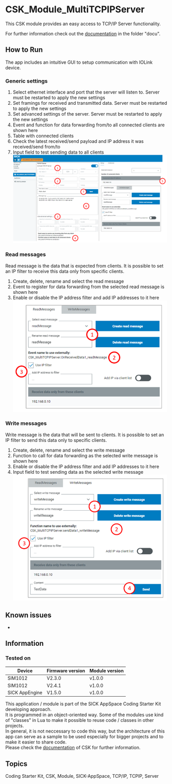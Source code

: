 # CSK_Module_MultiTCPIPServer
This CSK module provides an easy access to TCP/IP Server functionality.

For further information check out the [documentation](https://raw.githack.com/SICKAppSpaceCodingStarterKit/CSK_Module_MultiTCPIPServer/main/docu/CSK_Module_MultiTCPIPServer.html) in the folder "docu".

## How to Run

The app includes an intuitive GUI to setup communication with IOLink device.

### Generic settings

1. Select ethernet interface and port that the server will listen to. Server must be restarted to apply the new settings
2. Set framings for received and transmitted data. Server must be restarted to apply the new settings
3. Set advanced settings of the server. Server must be restarted to apply the new settings
4. Event and function for data forwarding from/to all connected clients are shown here
5. Table with connected clients
6. Check the latest received/send payload and IP address it was received/send from/to
7. Input field to test sending data to all clients
![plot](./docu/media/genericSettings.png)

### Read messages
Read message is the data that is expected from clients. It is possible to set an IP filter to receive this data only from specific clients.
1. Create, delete, rename and select the read message
2. Event to register for data forwarding from the selected read message is shown here
3. Enable or disable the IP address filter and add IP addresses to it here
![plot](./docu/media/readMessage.png)

### Write messages
Write message is the data that will be sent to clients. It is possible to set an IP filter to send this data only to specific clients.
1. Create, delete, rename and select the write message
2. Function to call for data forwarding as the selected write message is shown here
3. Enable or disable the IP address filter and add IP addresses to it here
4. Input field to test sending data as the selected write message
![plot](./docu/media/writeMessage.png)

## Known issues
-

## Information

### Tested on

|Device|Firmware version|Module version|
|--|--|--|
|SIM1012|V2.3.0|v1.0.0|
|SIM1012|V2.4.1|v1.0.0|
|SICK AppEngine|V1.5.0|v1.0.0|


This application / module is part of the SICK AppSpace Coding Starter Kit developing approach.  
It is programmed in an object-oriented way. Some of the modules use kind of "classes" in Lua to make it possible to reuse code / classes in other projects.  
In general, it is not neccessary to code this way, but the architecture of this app can serve as a sample to be used especially for bigger projects and to make it easier to share code.  
Please check the [documentation](https://github.com/SICKAppSpaceCodingStarterKit/.github/blob/main/docu/SICKAppSpaceCodingStarterKit_Documentation.md) of CSK for further information.  


## Topics

Coding Starter Kit, CSK, Module, SICK-AppSpace, TCP/IP, TCPIP, Server
